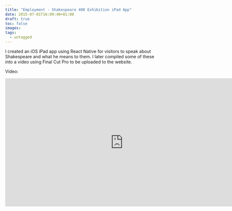 ```yaml
---
title: "Employment - Shakespeare 400 Exhibition iPad App"
date: 2015-07-01T16:09:40+01:00
draft: true
toc: false
images:
tags:
  - untagged
---
```

I created an iOS iPad app using React Native for visitors to speak about Shakespeare and what he means to them. I later compiled some of these into a video using Final Cut Pro to be uploaded to the website.

Video:
<br/>
<iframe width="760" height="415" src="https://www.youtube.com/embed/nCORNVuKsbA" frameborder="0" allow="accelerometer; autoplay; encrypted-media; gyroscope; picture-in-picture" allowfullscreen></iframe>

